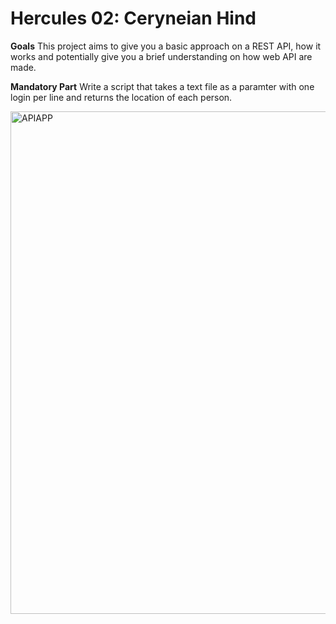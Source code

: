 # Hercules 02: Ceryneian Hind

**Goals**
This project aims to give you a basic approach on a REST API, how it works and potentially give you a brief understanding on how web API are made.

**Mandatory Part**
Write a script that takes a text file as a paramter with one login per line and returns the location of each person.

<img width="804" alt="APIAPP" src="https://user-images.githubusercontent.com/22520221/57118658-afa5cf00-6d19-11e9-8952-2f12b68dc20e.png">

